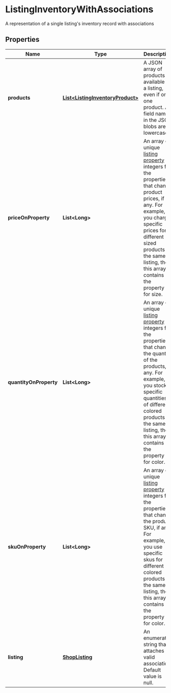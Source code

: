 

# ListingInventoryWithAssociations

A representation of a single listing's inventory record with associations

## Properties

Name | Type | Description | Notes
------------ | ------------- | ------------- | -------------
**products** | [**List&lt;ListingInventoryProduct&gt;**](ListingInventoryProduct.md) | A JSON array of products available in a listing, even if only one product. All field names in the JSON blobs are lowercase. | 
**priceOnProperty** | **List&lt;Long&gt;** | An array of unique [listing property](/documentation/reference#operation/getListingProperties) ID integers for the properties that change product prices, if any. For example, if you charge specific prices for different sized products in the same listing, then this array contains the property ID for size. | 
**quantityOnProperty** | **List&lt;Long&gt;** | An array of unique [listing property](/documentation/reference#operation/getListingProperties) ID integers for the properties that change the quantity of the products, if any. For example, if you stock specific quantities of different colored products in the same listing, then this array contains the property ID for color. | 
**skuOnProperty** | **List&lt;Long&gt;** | An array of unique [listing property](/documentation/reference#operation/getListingProperties) ID integers for the properties that change the product SKU, if any. For example, if you use specific skus for different colored products in the same listing, then this array contains the property ID for color. | 
**listing** | [**ShopListing**](ShopListing.md) | An enumerated string that attaches an valid association. Default value is null. | 



